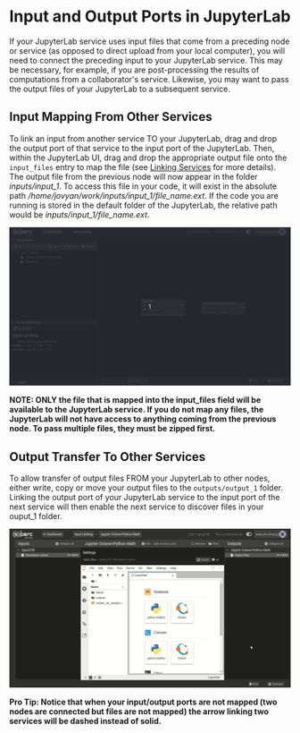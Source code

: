 # Input and Output Ports in JupyterLab
If your JupyterLab service uses input files that come from a preceding node or service (as opposed to direct upload from your local computer), you will need to connect the preceding input to your JupyterLab service. This may be necessary, for example, if you are post-processing the results of computations from a collaborator's service. Likewise, you may want to pass the output files of your JupyterLab to a subsequent service. 

## Input Mapping From Other Services
To link an input from another service TO your JupyterLab, drag and drop the output port of that service to the input port of the JupyterLab. Then, within the JupyterLab UI, drag and drop the appropriate output file onto the ```input_files``` entry to map the file (see [Linking Services](../../GeneralUsage/MapInputs.md) for more details). The output file from the previous node will now appear in the folder *inputs/input_1*. To access this file in your code, it will exist in the absolute path */home/jovyan/work/inputs/input_1/file_name.ext*. If the code you are running is stored in the default folder of the JupyterLab, the relative path would be *inputs/input_1/file_name.ext*.

![Input Mapping](../../../_media/inputlink.gif)

**NOTE: ONLY the file that is mapped into the input_files field will be available to the JupyterLab service. If you do not map any files, the JupyterLab will not have access to anything coming from the previous node. To pass multiple files, they must be zipped first.**


## Output Transfer To Other Services
To allow transfer of output files FROM your JupyterLab to other nodes, either write, copy or move your output files to the ```outputs/output_1``` folder. Linking the output port of your JupyterLab service to the input port of the next service will then enable the next service to discover files in your ouput_1 folder.

![Output Mapping](../../../_media/outputlink.gif)

**Pro Tip: Notice that when your input/output ports are not mapped (two nodes are connected but files are not mapped) the arrow linking two services will be dashed instead of solid.**